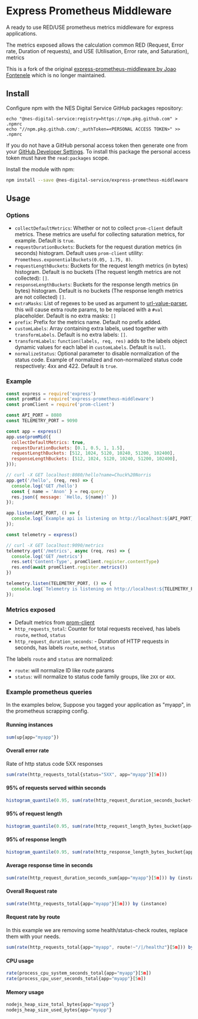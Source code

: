 # Express Prometheus Middleware

A ready to use RED/USE prometheus metrics middleware for express applications.

The metrics exposed allows the calculation common RED (Request, Error rate, Duration of requests), and USE (Utilisation, Error rate, and Saturation), metrics

This is a fork of the original [express-prometheus-middleware by Joao Fontenele](https://github.com/joao-fontenele/express-prometheus-middleware) which is no
longer maintained.

## Install

Configure npm with the NES Digital Service GitHub packages repository:

```shell
echo "@nes-digital-service:registry=https://npm.pkg.github.com" > .npmrc
echo "//npm.pkg.github.com/:_authToken=<PERSONAL ACCESS TOKEN>" >> .npmrc
```

If you do not have a GitHub personal access token then generate one from your [GitHub Developer Settings](https://github.com/settings/tokens).
To install this package the personal access token must have the `read:packages` scope.

Install the module with npm:

``` bash
npm install --save @nes-digital-service/express-prometheus-middleware
```

## Usage

### Options

- `collectDefaultMetrics`: Whether or not to collect `prom-client` default metrics. These metrics are useful for collecting saturation metrics, for example.
  Default is `true`.
- `requestDurationBuckets`: Buckets for the request duration metrics (in seconds) histogram.
  Default uses `prom-client` utility: `Prometheus.exponentialBuckets(0.05, 1.75, 8)`.
- `requestLengthBuckets`: Buckets for the request length metrics (in bytes) histogram.
  Default is no buckets (The request length metrics are not collected): `[]`.
- `responseLengthBuckets`: Buckets for the response length metrics (in bytes) histogram.
  Default is no buckets (The response length metrics are not collected) `[]`.
- `extraMasks`: List of regexes to be used as argument to [url-value-parser](https://www.npmjs.com/package/url-value-parser), this will cause extra
  route params,  to be replaced with a `#val` placeholder. Default is no extra masks: `[]`
- `prefix`: Prefix for the metrics name. Default no prefix added.
- `customLabels`: Array containing extra labels, used together with `transformLabels`.
  Default is no extra labels: `[]`.
- `transformLabels`: `function(labels, req, res)` adds to the labels object dynamic values for each label in `customLabels`. Default is `null`.
- `normalizeStatus`: Optional parameter to disable normalization of the status code. Example of normalized and non-normalized status code respectively: 4xx and
  422. Default is `true`.

### Example

```js
const express = require('express')
const promMid = require('express-prometheus-middleware')
const promClient = require('prom-client')

const API_PORT = 8080
const TELEMETRY_PORT = 9090

const app = express()
app.use(promMid({
  collectDefaultMetrics: true,
  requestDurationBuckets: [0.1, 0.5, 1, 1.5],
  requestLengthBuckets: [512, 1024, 5120, 10240, 51200, 102400],
  responseLengthBuckets: [512, 1024, 5120, 10240, 51200, 102400],
}));

// curl -X GET localhost:8080/hello?name=Chuck%20Norris
app.get('/hello', (req, res) => {
  console.log('GET /hello')
  const { name = 'Anon' } = req.query
  res.json({ message: `Hello, ${name}!` })
});

app.listen(API_PORT, () => {
  console.log(`Example api is listening on http://localhost:${API_PORT}/hello`);
});

const telemetry = express()

// curl -X GET localhost:9090/metrics
telemetry.get('/metrics', async (req, res) => {
  console.log('GET /metrics')
  res.set('Content-Type', promClient.register.contentType)
  res.end(await promClient.register.metrics())
})

telemetry.listen(TELEMETRY_PORT, () => {
  console.log(`Telemetry is listening on http://localhost:${TELEMETRY_PORT}/metrics`);
});
```

### Metrics exposed

- Default metrics from [prom-client](https://github.com/siimon/prom-client)
- `http_requests_total`: Counter for total requests received, has labels `route`, `method`, `status`
- `http_request_duration_seconds`: - Duration of HTTP requests in seconds, has labels `route`, `method`, `status`

The labels `route` and `status` are normalized:

- `route`: will normalize ID like route params
- `status`: will normalize to status code family groups, like `2XX` or `4XX`.

### Example prometheus queries

In the examples below, Suppose you tagged your application as "myapp", in the prometheus scrapping config.

#### Running instances

```js
sum(up{app="myapp"})
```

#### Overall error rate

Rate of http status code 5XX responses

```js
sum(rate(http_requests_total{status="5XX", app="myapp"}[5m]))
```

#### 95% of requests served within seconds

```js
histogram_quantile(0.95, sum(rate(http_request_duration_seconds_bucket{app="myapp"}[5m])) by (le))
```

#### 95% of request length

```js
histogram_quantile(0.95, sum(rate(http_request_length_bytes_bucket{app="myapp"}[5m])) by (le))
```

#### 95% of response length

```js
histogram_quantile(0.95, sum(rate(http_response_length_bytes_bucket{app="myapp"}[5m])) by (le))
```

#### Average response time in seconds

```js
sum(rate(http_request_duration_seconds_sum{app="myapp"}[5m])) by (instance) / sum(rate(http_request_duration_seconds_count{app="myapp"}[5m])) by (instance)
```

#### Overall Request rate

```js
sum(rate(http_requests_total{app="myapp"}[5m])) by (instance)
```

#### Request rate by route

In this example we are removing some health/status-check routes, replace them with your needs.

```js
sum(rate(http_requests_total{app="myapp", route!~"/|/healthz"}[5m])) by (instance, route)
```

#### CPU usage

```js
rate(process_cpu_system_seconds_total{app="myapp"}[5m])
rate(process_cpu_user_seconds_total{app="myapp"}[5m])
```

#### Memory usage

```js
nodejs_heap_size_total_bytes{app="myapp"}
nodejs_heap_size_used_bytes{app="myapp"}
```
